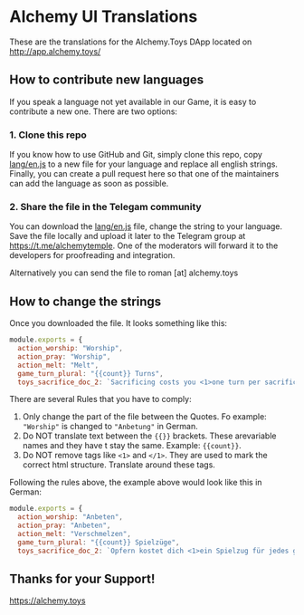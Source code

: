 # Alchemy UI Translations

These are the translations for the Alchemy.Toys DApp located on http://app.alchemy.toys/

## How to contribute new languages

If you speak a language not yet available in our Game, it is easy to contribute a new one. There are two options:

### 1. Clone this repo

If you know how to use GitHub and Git, simply clone this repo, copy
[lang/en.js](lang/en.js) to a new file for your language and replace all english strings.
Finally, you can create a pull request here so that one of the maintainers
can add the language as soon as possible.

### 2. Share the file in the Telegam community

You can download the [lang/en.js](lang/en.js) file, change the string
to your language. Save the file locally and upload it later to the Telegram group at https://t.me/alchemytemple. One of the moderators will forward it to the developers for proofreading and integration.

Alternatively you can send the file to roman [at] alchemy.toys

## How to change the strings

Once you downloaded the file. It looks something like this:

```js
module.exports = {
  action_worship: "Worship",
  action_pray: "Worship",
  action_melt: "Melt",
  game_turn_plural: "{{count}} Turns",
  toys_sacrifice_doc_2: `Sacrificing costs you <1>one turn per sacrificed TOYS token</1>.`,
```

There are several Rules that you have to comply:

1. Only change the part of the file between the Quotes. Fo example: `"Worship"` is changed to `"Anbetung"` in German.
2. Do NOT translate text between the `{{}}` brackets. These arevariable names and they have t stay the same. Example: `{{count}}`.
3. Do NOT remove tags like `<1>` and `</1>`. They are used to mark the correct html structure. Translate around these tags.

Following the rules above, the example above would look like this in German:

```js
module.exports = {
  action_worship: "Anbeten",
  action_pray: "Anbeten",
  action_melt: "Verschmelzen",
  game_turn_plural: "{{count}} Spielzüge",
  toys_sacrifice_doc_2: `Opfern kostet dich <1>ein Spielzug für jedes geopferte TOY Token</1>.`,
```

## Thanks for your Support!

https://alchemy.toys
